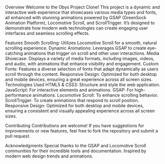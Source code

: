 Overview
Welcome to the Obys Project Clone! This project is a dynamic and interactive web experience that showcases various media types and fonts, all enhanced with stunning animations powered by GSAP (GreenSock Animation Platform), Locomotive Scroll, and ScrollTrigger. It’s designed to demonstrate how modern web technologies can create engaging user interfaces and seamless scrolling effects.

Features
Smooth Scrolling: Utilizes Locomotive Scroll for a smooth, natural scrolling experience.
Dynamic Animations: Leverages GSAP to create eye-catching animations that trigger on scroll and other user interactions.
Media Showcase: Displays a variety of media formats, including images, videos, and audio, with animations that enhance visibility and engagement.
Custom Fonts: Features a diverse selection of fonts that adapt dynamically as users scroll through the content.
Responsive Design: Optimized for both desktop and mobile devices, ensuring a great experience across all screen sizes.
Technologies Used
HTML5 & CSS3: Structure and style the web application.
JavaScript: For interactive elements and animations.
GSAP: For high-performance animations.
Locomotive Scroll: To enhance scrolling behavior.
ScrollTrigger: To create animations that respond to scroll position.
Responsive Design: Optimized for both desktop and mobile devices, ensuring a consistent and visually appealing experience across all screen sizes.

Contributing
Contributions are welcome! If you have suggestions for improvements or new features, feel free to fork the repository and submit a pull request.

Acknowledgments
Special thanks to the GSAP and Locomotive Scroll communities for their incredible tools and documentation.
Inspired by modern web design trends and animations.
